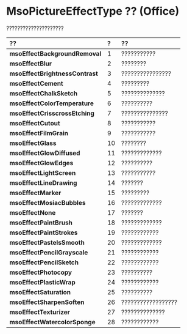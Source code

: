 
# MsoPictureEffectType ?? (Office)

?????????????????????



|**??**|**?**|**??**|
|:-----|:-----|:-----|
|**msoEffectBackgroundRemoval**|1|???????????|
|**msoEffectBlur**|2|????????|
|**msoEffectBrightnessContrast**|3|????????????????|
|**msoEffectCement**|4|?????????|
|**msoEffectChalkSketch**|5|??????????????|
|**msoEffectColorTemperature**|6|??????????|
|**msoEffectCrisscrossEtching**|7|???????????????|
|**msoEffectCutout**|8|???????????|
|**msoEffectFilmGrain**|9|???????????|
|**msoEffectGlass**|10|????????|
|**msoEffectGlowDiffused**|11|?????????????|
|**msoEffectGlowEdges**|12|??????????|
|**msoEffectLightScreen**|13|???????????|
|**msoEffectLineDrawing**|14|???????|
|**msoEffectMarker**|15|?????????|
|**msoEffectMosiacBubbles**|16|?????????????|
|**msoEffectNone**|17|???????|
|**msoEffectPaintBrush**|18|?????????????|
|**msoEffectPaintStrokes**|19|????????????|
|**msoEffectPastelsSmooth**|20|?????????????|
|**msoEffectPencilGrayscale**|21|????????????|
|**msoEffectPencilSketch**|22|????????????|
|**msoEffectPhotocopy**|23|??????????|
|**msoEffectPlasticWrap**|24|????????????|
|**msoEffectSaturation**|25|??????????|
|**msoEffectSharpenSoften**|26|??????????????????|
|**msoEffectTexturizer**|27|??????????????|
|**msoEffectWatercolorSponge**|28|????????????|
